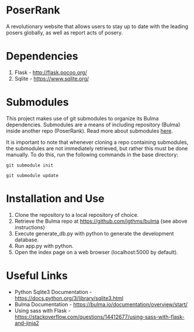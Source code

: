 # PoserRank

A revolutionary website that allows users to stay up to date with the leading
posers globally, as well as report acts of posery.

# Dependencies

1. Flask - http://flask.pocoo.org/
2. Sqlite - https://www.sqlite.org/

# Submodules

This project makes use of git submodules to organize its Bulma dependencies.
Submodules are a means of including repository (Bulma) inside another
repo (PoserRank).  Read more about submodules
[here](https://git-scm.com/book/en/v2/Git-Tools-Submodules).

It is important to note that whenever cloning a repo containing submodules, the
submodules are not immediately retrieved, but rather this must be done manually.
To do this, run the following commands in the base directory:

```
git submodule init
```

```
git submodule update
```

# Installation and Use

1. Clone the repository to a local repository of choice.
2. Retrieve the Bulma repo at https://github.com/jgthms/bulma (see above instructions)
3. Execute generate_db.py with python to generate the development database.
4. Run app.py with python.
5. Open the index page on a web browser (localhost:5000 by default).

# Useful Links

* Python Sqlite3 Documentation - https://docs.python.org/3/library/sqlite3.html
* Bulma Documentation - https://bulma.io/documentation/overview/start/
* Using sass with Flask - https://stackoverflow.com/questions/14412677/using-sass-with-flask-and-jinja2
